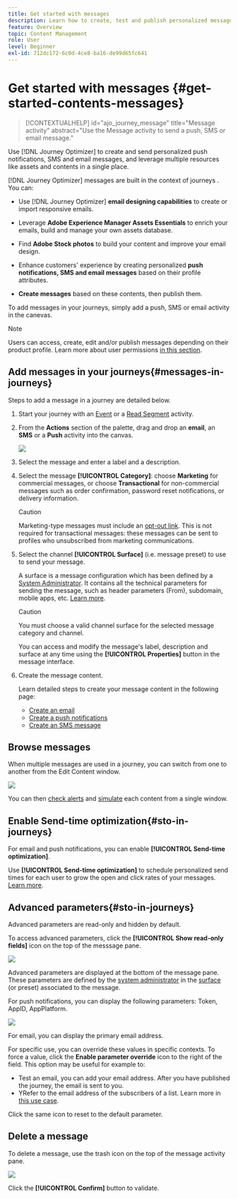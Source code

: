 ```yaml
---
title: Get started with messages
description: Learn how to create, test and publish personalized messages in Journey Optimizer
feature: Overview
topic: Content Management
role: User
level: Beginner
exl-id: 712dc172-6c0d-4ce8-ba16-de99d65fc641
---
```

# Get started with messages {#get-started-contents-messages} 

>[!CONTEXTUALHELP]
>id="ajo_journey_message"
>title="Message activity"
>abstract="Use the Message activity to send a push, SMS or email message."

Use [!DNL Journey Optimizer] to create and send personalized push notifications, SMS and email messages, and leverage multiple resources like assets and contents in a single place. 

[!DNL Journey Optimizer] messages are built in the context of journeys <!--and campaigns-->. You can:

* Use [!DNL Journey Optimizer] **email designing capabilities** to create or import responsive emails.

* Leverage **Adobe Experience Manager Assets Essentials** to enrich your emails, build and manage your own assets database.

* Find **Adobe Stock photos** to build your content and improve your email design.

* Enhance customers' experience by creating personalized **push notifications, SMS and email messages** based on their profile attributes.

* **Create messages** based on these contents, then publish them.

To add messages in your journeys, simply add a push, SMS or email activity in the canevas. 

>[!NOTE]
>
>Users can access, create, edit and/or publish messages depending on their product profile. Learn more about user permissions [in this section](../administration/permissions.md).

## Add messages in your journeys{#messages-in-journeys}

Steps to add a message in a journey are detailed below.

1. Start your journey with an [Event](../building-journeys/general-events.md) or a [Read Segment](../building-journeys/read-segment.md) activity.

1. From the **Actions** section of the palette, drag and drop an **email**, an **SMS** or a **Push** activity into the canvas.  

   ![](assets/add-a-message.png)

1. Select the message and enter a label and a description.

1. Select the message **[!UICONTROL Category]**: choose **Marketing** for commercial messages, or choose **Transactional** for non-commercial messages such as order confirmation, password reset notifications, or delivery information.


   >[!CAUTION]
   >
   >Marketing-type messages must include an [opt-out link](../messages/consent.md#opt-out-management). This is not required for transactional messages: these messages can be sent to profiles who unsubscribed from marketing communications.

1. Select the channel **[!UICONTROL Surface]** (i.e. message preset) to use to send your message. 

   A surface is a message configuration which has been defined by a [System Administrator](../start/path/administrator.md). It contains all the technical parameters for sending the message, such as header parameters (From), subdomain, mobile apps, etc.<!--and [frequency rules](../configuration/frequency-rules.md#apply-frequency-rule)--> [Learn more](../configuration/message-presets.md).

   >[!CAUTION]
   >
   >You must choose a valid channel surface for the selected message category and channel.
   
   You can access and modify the message's label, description and surface at any time using the **[!UICONTROL Properties]** button in the message interface.

1. Create the message content. 

   Learn detailed steps to create your message content in the following page:

   * [Create an email](create-email.md)
   * [Create a push notifications](create-push.md)
   * [Create an SMS message](create-sms.md)

## Browse messages

When multiple messages are used in a journey, you can switch from one to another from the Edit Content window.

![](assets/inline-messages-multi-content.png)

You can then [check alerts](alerts.md) and [simulate](../design/preview.md) each content from a single window.

## Enable Send-time optimization{#sto-in-journeys}

For email and push notifications, you can enable **[!UICONTROL Send-time optimization]**.
    
Use **[!UICONTROL Send-time optimization]** to schedule personalized send times for each user to grow the open and click rates of your messages. [Learn more](../messages/send-time-optimization.md).

## Advanced parameters{#sto-in-journeys}

Advanced parameters are read-only and hidden by default. 

To access advanced parameters, click the **[!UICONTROL Show read-only fields]** icon on the top of the messsage pane.

![](assets/show-read-only.png)

Advanced parameters are displayed at the bottom of the message pane. These parameters are defined by the [system administrator](../start/path/administrator.md) in the [surface](../configuration/message-presets.md) (or preset) associated to the message.

For push notifications, you can display the following parameters: Token, AppID, AppPlatform.

![](assets/push-adv-parameters.png)

For email, you can display the primary email address.

For specific use, you can override these values in specific contexts. To force a value, click the **Enable parameter override** icon to the right of the field. This option may be useful for example to:

* Test an email, you can add your email address. After you have published the journey, the email is sent to you.
* YRefer to the email address of the subscribers of a list. Learn more in [this use case](../building-journeys/message-to-subscribers-uc.md).

Click the same icon to reset to the default parameter.

## Delete a message

To delete a message, use the trash icon on the top of the message activity pane.

![](assets/delete-message.png)

Click the **[!UICONTROL Confirm]** button to validate.

<!--
## Duplicate a message {#duplicate-message}

To create a message from an existing one, follow the steps below.

1. Open the message you want to copy.

1. Use the **[!UICONTROL Duplicate]** button from the message interface.

   ![](assets/message-duplicate.png)

   All settings and configuration will be copied to the new message.

1. You can rename the message before confirming duplication.

   ![](assets/message-duplicate-confirm.png)

1. A confirmation message displays at the bottom of the window once the new message is created.

You can also duplicate a message from the message list, using the dedicated icon from the quick actions menu.

![](assets/message-duplicate-from-list.png)

The same confirmation process applies.

-->
